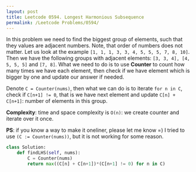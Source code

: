 ```yaml
---
layout: post
title: Leetcode 0594. Longest Harmonious Subsequence
permalink: /Leetcode Problems/0594/
---
```


In this problem we need to find the biggest group of elements, such that they values are adjacent numbers. Note, that order of numbers does not matter. Let us look at the example `[1, 1, 1, 3, 3, 4, 5, 5, 5, 7, 8, 10]`. Then we have the following groups with adjacent elements: `[3, 3, 4], [4, 5, 5, 5]` and `[7, 8]`. What we need to do is to use **Counter** to count how many times we have each element, then check if we have element which is bigger by one and update our answer if needed.

Denote `C = Counter(nums)`, then what we can do is to iterate `for n in C`, check if `C[n+1] != 0`, that is we have next element and update `C[n] + C[n+1]`: number of elements in this group.

**Complexity**: time and space complexity is `O(n)`: we create counter and iterate over it once.

**PS**: if you know a way to make it oneliner, please let me know =) I tried to use `(C := Counter(nums))`, but it is not working for some reason.

```python
class Solution:
    def findLHS(self, nums):
        C = Counter(nums)
        return max((C[n] + C[n+1])*(C[n+1] != 0) for n in C)
```